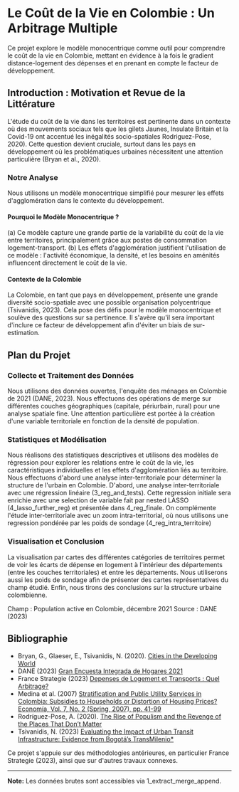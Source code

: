 # Le Coût de la Vie en Colombie : Un Arbitrage Multiple

Ce projet explore le modèle monocentrique comme outil pour comprendre le coût de la vie en Colombie, mettant en évidence à la fois le gradient distance-logement des dépenses et en prenant en compte le facteur de développement.

## Introduction : Motivation et Revue de la Littérature

L'étude du coût de la vie dans les territoires est pertinente dans un contexte où des mouvements sociaux tels que les gilets Jaunes, Insulate Britain et la Covid-19 ont accentué les inégalités socio-spatiales Rodriguez-Pose, 2020). Cette question devient cruciale, surtout dans les pays en développement où les problématiques urbaines nécessitent une attention particulière (Bryan et al., 2020).

### Notre Analyse

Nous utilisons un modèle monocentrique simplifié pour mesurer les effets d'agglomération dans le contexte du développement.

#### Pourquoi le Modèle Monocentrique ?

(a) Ce modèle capture une grande partie de la variabilité du coût de la vie entre territoires, principalement grâce aux postes de consommation logement-transport.
(b) Les effets d'agglomération justifient l'utilisation de ce modèle : l'activité économique, la densité, et les besoins en aménités influencent directement le coût de la vie.

#### Contexte de la Colombie

La Colombie, en tant que pays en développement, présente une grande diversité socio-spatiale avec une possible organisation polycentrique (Tsivanidis, 2023). Cela pose des défis pour le modèle monocentrique et soulève des questions sur sa pertinence. Il s'avère qu'il sera important d'inclure ce facteur de développement afin d'éviter un biais de sur-estimation.

## Plan du Projet

### Collecte et Traitement des Données

Nous utilisons des données ouvertes, l'enquête des ménages en Colombie de 2021 (DANE, 2023). Nous effectuons des opérations de merge sur différentes couches géographiques (capitale, périurbain, rural) pour une analyse spatiale fine. Une attention particulière est portée à la création d'une variable territoriale en fonction de la densité de population.

### Statistiques et Modélisation

Nous réalisons des statistiques descriptives et utilisons des modèles de régression pour explorer les relations entre le coût de la vie, les caractéristiques individuelles et les effets d'agglomération liés au territoire. Nous effectuons d'abord une analyse inter-territoriale pour déterminer la structure de l'urbain en Colombie. D'abord, une analyse inter-territoriale avec une régression linéaire (3_reg_and_tests). Cette regression initiale sera enrichie avec une selection de variable fait par nested LASSO (4_lasso_further_reg) et présentée dans 4_reg_finale. On complémente l'étude inter-territoriale avec un zoom intra-territorial, où nous utilisons une regression pondérée par les poids de sondage (4_reg_intra_territoire)

### Visualisation et Conclusion

La visualisation par cartes des différentes catégories de territoires permet de voir les écarts de dépense en logement à l'intérieur des départements (entre les couches territoriales) et entre les départements. Nous utiliserons aussi les poids de sondage afin de présenter des cartes représentatives du champ étudié. Enfin, nous tirons des conclusions sur la structure urbaine colombienne.

Champ : Population active en Colombie, décembre 2021
Source : DANE (2023)

## Bibliographie

- Bryan, G., Glaeser, E., Tsivanidis, N. (2020). [Cities in the Developing World](https://www.annualreviews.org/doi/abs/10.1146/annurev-economics-080218-030303)
- DANE (2023) [Gran Encuesta Integrada de Hogares 2021](https://www.datos.gov.co/Estad-sticas-Nacionales/Gran-Encuesta-Integrada-de-Hogares-GEIH/mcpt-3dws/about_data)
- France Strategie (2023) [Depenses de Logement et Transports : Quel Arbitrage? ](https://www.strategie.gouv.fr/sites/strategie.gouv.fr/files/atoms/files/fs-2023-na117-logement-transport-fevrier_0.pdf)
- Medina et al. (2007) [Stratification and Public Utility Services in Colombia: Subsidies to Households or Distortion of Housing Prices? Economía, Vol. 7, No. 2 (Spring, 2007), pp. 41-99](https://www.jstor.org/stable/20060492) 
- Rodríguez-Pose, A. (2020). [The Rise of Populism and the Revenge of the Places That Don’t Matter](http://doi.org/10.31389/lseppr.4)
- Tsivanidis, N. (2023) [Evaluating the Impact of Urban Transit Infrastructure:
Evidence from Bogotá’s TransMilenio*]( [https://static1.squarespace.com/static/55bb98e2e4b0ba843f39599e/t/64c98e1aa0fcf82d1bda8d52/1690930717404/TsivanidisTransMillenio_8.2023.pdf)

Ce projet s'appuie sur des méthodologies antérieures, en particulier France Strategie (2023), ainsi que sur d'autres travaux connexes.

---

**Note:** Les données brutes sont accessibles via 1_extract_merge_append.
